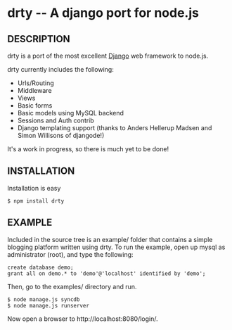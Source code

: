drty -- A django port for node.js
====================================

## DESCRIPTION

drty is a port of the most excellent [Django](http://www.djangoproject.com) web framework to node.js.

drty currently includes the following:

  * Urls/Routing
  * Middleware
  * Views
  * Basic forms
  * Basic models using MySQL backend
  * Sessions and Auth contrib
  * Django templating support (thanks to Anders Hellerup Madsen and Simon Willisons of djangode!)

It's a work in progress, so there is much yet to be done!

## INSTALLATION

Installation is easy

    $ npm install drty

## EXAMPLE

Included in the source tree is an example/ folder that contains a simple blogging platform written using
drty. To run the example, open up mysql as administrator (root), and type the following:

    create database demo;
    grant all on demo.* to 'demo'@'localhost' identified by 'demo';

Then, go to the examples/ directory and run.

    $ node manage.js syncdb
    $ node manage.js runserver

Now open a browser to http://localhost:8080/login/.